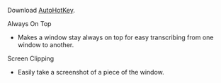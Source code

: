 Download [AutoHotKey](https://www.autohotkey.com/).

Always On Top
- Makes a window stay always on top for easy transcribing from one window to another.

Screen Clipping
- Easily take a screenshot of a piece of the window.